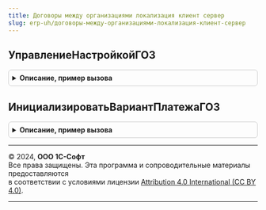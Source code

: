 ```yaml
---
title: Договоры между организациями локализация клиент сервер
slug: erp-uh/договоры-между-организациями-локализация-клиент-сервер
---
```



## УправлениеНастройкойГОЗ
<details style="margin: 1em 0; padding: 0.5em; border: 1px solid #ccc; border-radius: 6px;">

<summary style="font-weight: bold; cursor: pointer;">Описание, пример вызова</summary>

```bsl
//++ Локализация

//++ НЕ УТ

// Параметры:
// 	Форма - ФормаКлиентскогоПриложения
Процедура УправлениеНастройкойГОЗ(Форма) Экспорт
```

Пример вызова
```bsl
ДоговорыМеждуОрганизациямиЛокализацияКлиентСервер.УправлениеНастройкойГОЗ(Форма) 
```
</details>

## ИнициализироватьВариантПлатежаГОЗ
<details style="margin: 1em 0; padding: 0.5em; border: 1px solid #ccc; border-radius: 6px;">

<summary style="font-weight: bold; cursor: pointer;">Описание, пример вызова</summary>

```bsl

Функция ИнициализироватьВариантПлатежаГОЗ(ПлатежиПо275ФЗ, ДоговорСУчастникомГОЗ, ОплатаРасходовПоТарифамСГосрегулированием) Экспорт
```

Пример вызова
```bsl
Результат = ДоговорыМеждуОрганизациямиЛокализацияКлиентСервер.ИнициализироватьВариантПлатежаГОЗ(ПлатежиПо275ФЗ, ДоговорСУчастникомГОЗ, ОплатаРасходовПоТарифамСГосрегулированием) 
```
</details>

---

© 2024, **ООО 1С-Софт**  
Все права защищены. Эта программа и сопроводительные материалы предоставляются  
в соответствии с условиями лицензии [Attribution 4.0 International (CC BY 4.0)](https://creativecommons.org/licenses/by/4.0/legalcode).

---
